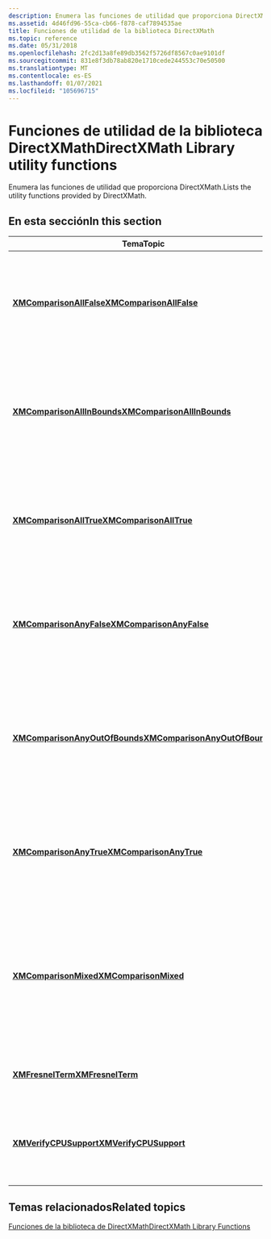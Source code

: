 ```yaml
---
description: Enumera las funciones de utilidad que proporciona DirectXMath.
ms.assetid: 4d46fd96-55ca-cb66-f878-caf7894535ae
title: Funciones de utilidad de la biblioteca DirectXMath
ms.topic: reference
ms.date: 05/31/2018
ms.openlocfilehash: 2fc2d13a8fe89db3562f5726df8567c0ae9101df
ms.sourcegitcommit: 831e8f3db78ab820e1710cede244553c70e50500
ms.translationtype: MT
ms.contentlocale: es-ES
ms.lasthandoff: 01/07/2021
ms.locfileid: "105696715"
---
```

# <a name="directxmath-library-utility-functions"></a><span data-ttu-id="fcdc3-103">Funciones de utilidad de la biblioteca DirectXMath</span><span class="sxs-lookup"><span data-stu-id="fcdc3-103">DirectXMath Library utility functions</span></span>

<span data-ttu-id="fcdc3-104">Enumera las funciones de utilidad que proporciona DirectXMath.</span><span class="sxs-lookup"><span data-stu-id="fcdc3-104">Lists the utility functions provided by DirectXMath.</span></span>

## <a name="in-this-section"></a><span data-ttu-id="fcdc3-105">En esta sección</span><span class="sxs-lookup"><span data-stu-id="fcdc3-105">In this section</span></span>



| <span data-ttu-id="fcdc3-106">Tema</span><span class="sxs-lookup"><span data-stu-id="fcdc3-106">Topic</span></span>                                                                       | <span data-ttu-id="fcdc3-107">Descripción</span><span class="sxs-lookup"><span data-stu-id="fcdc3-107">Description</span></span>                                                                                                                |
|-----------------------------------------------------------------------------|----------------------------------------------------------------------------------------------------------------------------|
| [<span data-ttu-id="fcdc3-108">**XMComparisonAllFalse**</span><span class="sxs-lookup"><span data-stu-id="fcdc3-108">**XMComparisonAllFalse**</span></span>](/windows/desktop/api/DirectXMath/nf-directxmath-xmcomparisonallfalse)<br/>             | <span data-ttu-id="fcdc3-109">Comprueba el valor de comparación para determinar si todos los componentes comparados son false.</span><span class="sxs-lookup"><span data-stu-id="fcdc3-109">Tests the comparison value to determine if all of the compared components are false.</span></span><br/>                            |
| [<span data-ttu-id="fcdc3-110">**XMComparisonAllInBounds**</span><span class="sxs-lookup"><span data-stu-id="fcdc3-110">**XMComparisonAllInBounds**</span></span>](/windows/desktop/api/DirectXMath/nf-directxmath-xmcomparisonallinbounds)<br/>       | <span data-ttu-id="fcdc3-111">Comprueba el valor de comparación para determinar si todos los componentes comparados están dentro de los límites establecidos.</span><span class="sxs-lookup"><span data-stu-id="fcdc3-111">Tests the comparison value to determine if all of the compared components are within set bounds.</span></span><br/>                |
| [<span data-ttu-id="fcdc3-112">**XMComparisonAllTrue**</span><span class="sxs-lookup"><span data-stu-id="fcdc3-112">**XMComparisonAllTrue**</span></span>](/windows/desktop/api/DirectXMath/nf-directxmath-xmcomparisonalltrue)<br/>               | <span data-ttu-id="fcdc3-113">Comprueba el valor de comparación para determinar si todos los componentes comparados son true.</span><span class="sxs-lookup"><span data-stu-id="fcdc3-113">Tests the comparison value to determine if all of the compared components are true.</span></span><br/>                             |
| [<span data-ttu-id="fcdc3-114">**XMComparisonAnyFalse**</span><span class="sxs-lookup"><span data-stu-id="fcdc3-114">**XMComparisonAnyFalse**</span></span>](/windows/desktop/api/DirectXMath/nf-directxmath-xmcomparisonanyfalse)<br/>             | <span data-ttu-id="fcdc3-115">Comprueba el valor de comparación para determinar si alguno de los componentes comparados es false.</span><span class="sxs-lookup"><span data-stu-id="fcdc3-115">Tests the comparison value to determine if any of the compared components are false.</span></span><br/>                            |
| [<span data-ttu-id="fcdc3-116">**XMComparisonAnyOutOfBounds**</span><span class="sxs-lookup"><span data-stu-id="fcdc3-116">**XMComparisonAnyOutOfBounds**</span></span>](/windows/desktop/api/DirectXMath/nf-directxmath-xmcomparisonanyoutofbounds)<br/> | <span data-ttu-id="fcdc3-117">Comprueba el valor de comparación para determinar si alguno de los componentes comparados está fuera de los límites establecidos.</span><span class="sxs-lookup"><span data-stu-id="fcdc3-117">Tests the comparison value to determine if any of the compared components are outside the set bounds.</span></span><br/>           |
| [<span data-ttu-id="fcdc3-118">**XMComparisonAnyTrue**</span><span class="sxs-lookup"><span data-stu-id="fcdc3-118">**XMComparisonAnyTrue**</span></span>](/windows/desktop/api/DirectXMath/nf-directxmath-xmcomparisonanytrue)<br/>               | <span data-ttu-id="fcdc3-119">Comprueba el valor de comparación para determinar si alguno de los componentes comparados es true.</span><span class="sxs-lookup"><span data-stu-id="fcdc3-119">Tests the comparison value to determine if any of the compared components are true.</span></span><br/>                             |
| [<span data-ttu-id="fcdc3-120">**XMComparisonMixed**</span><span class="sxs-lookup"><span data-stu-id="fcdc3-120">**XMComparisonMixed**</span></span>](/windows/desktop/api/DirectXMath/nf-directxmath-xmcomparisonmixed)<br/>                   | <span data-ttu-id="fcdc3-121">Comprueba el valor de comparación para determinar si los componentes comparados tenían resultados mixtos; algunos son true y otros falsos.</span><span class="sxs-lookup"><span data-stu-id="fcdc3-121">Tests the comparison value to determine if the compared components had mixed results--some true and some false.</span></span><br/> |
| [<span data-ttu-id="fcdc3-122">**XMFresnelTerm**</span><span class="sxs-lookup"><span data-stu-id="fcdc3-122">**XMFresnelTerm**</span></span>](/windows/win32/api/directxmath/nf-directxmath-xmfresnelterm)<br/>                           | <span data-ttu-id="fcdc3-123">Calcula el término Fresnel para la luz no polarizada.</span><span class="sxs-lookup"><span data-stu-id="fcdc3-123">Calculates the Fresnel term for unpolarized light.</span></span><br/>                                                              |
| [<span data-ttu-id="fcdc3-124">**XMVerifyCPUSupport**</span><span class="sxs-lookup"><span data-stu-id="fcdc3-124">**XMVerifyCPUSupport**</span></span>](/windows/win32/api/directxmath/nf-directxmath-xmverifycpusupport)<br/>                 | <span data-ttu-id="fcdc3-125">Indica si la biblioteca de DirectXMath es compatible con la plataforma actual.</span><span class="sxs-lookup"><span data-stu-id="fcdc3-125">Indicates if the DirectXMath Library supports the current platform.</span></span><br/>                                             |



 

## <a name="related-topics"></a><span data-ttu-id="fcdc3-126">Temas relacionados</span><span class="sxs-lookup"><span data-stu-id="fcdc3-126">Related topics</span></span>

<dl> <dt>

[<span data-ttu-id="fcdc3-127">Funciones de la biblioteca de DirectXMath</span><span class="sxs-lookup"><span data-stu-id="fcdc3-127">DirectXMath Library Functions</span></span>](ovw-xnamath-reference-functions.md)
</dt> </dl>

 

 
